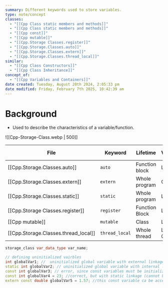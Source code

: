 ```yaml
---
summary: Different keywords used to store variables.
type: note/concept
classes:
  - "[[Cpp Class static members and methods]]"
  - "[[Cpp Class static members and methods]]"
  - "[[Cpp const]]"
  - "[[Cpp mutable]]"
  - "[[Cpp.Storage Classes.register]]"
  - "[[Cpp.Storage.Classes.auto]]"
  - "[[Cpp.Storage.Classes.extern]]"
  - "[[Cpp.Storage.Classes.thread_local]]"
similar:
  - "[[Cpp Class Constructors]]"
  - "[[Cpp Class Inheritance]]"
concept_of:
  - "[[Cpp Variables and Containers]]"
date created: Tuesday, August 20th 2024, 2:05:33 pm
date modified: Friday, February 7th 2025, 10:42:39 am
---
```

# Background
- Used to describe the characteristics of a variable/function.  

![[Cpp-Storage-Class.webp | 500]]

| File                                 | Keyword        | Lifetime         | Visbility       | Initial Value |
| ------------------------------------ | -------------- | ---------------- | --------------- | ------------- |
| [[Cpp.Storage.Classes.auto]]         | `auto`         | Function block   | Local           | Garbage       |
| [[Cpp.Storage.Classes.extern]]       | `extern`       | Whole program    | Global          | Zero          |
| [[Cpp.Storage.Classes.static]]       | `static`       | Whole program    | Local           | Zero          |
| [[Cpp.Storage Classes.register]]     | `register`     | Function Block   | Local           | Garbage       |
| [[Cpp mutable]]      | `mutable`      | Class            | Local           | Garbage       |
| [[Cpp.Storage.Classes.thread_local]] | `thread_local` | Whole thread<br> | Local or Global | Garbage       |

```cpp
storage_class var_data_type var_name;
```

```cpp
// defining uninitialized vairbles
int globalVar1; //  uninitialized global variable with external linkage 
static int globalVar2; // uninitialized global variable with internal linkage
const int globalVar3; // error, since const variables must be initialized upon declaration
const int globalVar4 = 23; //correct, but with static linkage (cannot be accessed outside the file where it has been declared*/
extern const double globalVar5 = 1.57; //this const variable ca be accessed outside the file where it has been declared
```
